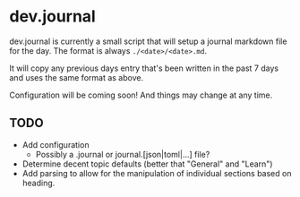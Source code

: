 dev.journal
===========

dev.journal is currently a small script that will setup a journal markdown file
for the day. The format is always `./<date>/<date>.md`.

It will copy any previous days entry that's been written in the past 7 days and
uses the same format as above.

Configuration will be coming soon! And things may change at any time.

TODO
----

- Add configuration
  - Possibly a .journal or journal.[json|toml|...] file?
- Determine decent topic defaults (better that "General" and "Learn")
- Add parsing to allow for the manipulation of individual sections based on
  heading.
